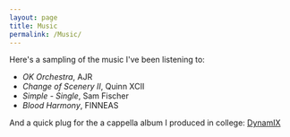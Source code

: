 ```yaml
---
layout: page
title: Music
permalink: /Music/
---
```

Here's a sampling of the music I've been listening to:
- *OK Orchestra*, AJR
- *Change of Scenery II*, Quinn XCII
- *Simple - Single*, Sam Fischer
- *Blood Harmony*, FINNEAS

And a quick plug for the a cappella album I produced in college: [DynamIX](https://open.spotify.com/album/1I6PeHr9GHensKAAa79PgG)

